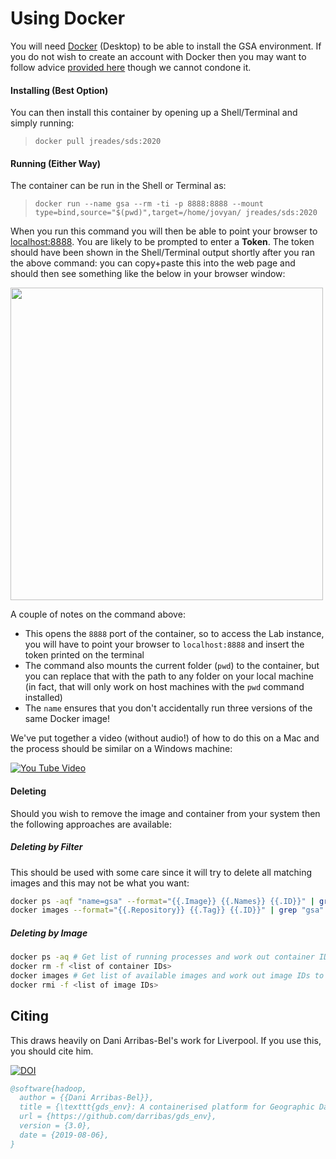 # Using Docker

You will need [Docker](https://www.docker.com) (Desktop) to be able to install the GSA environment. If you do not wish to create an account with Docker then you may want to follow advice [provided here](https://github.com/docker/docker.github.io/issues/6910#issuecomment-532393783) though we cannot condone it.

#### Installing (Best Option)

You can then install this container by opening up a Shell/Terminal and simply running:

> `docker pull jreades/sds:2020`

#### Running (Either Way)

The container can be run in the Shell or Terminal as:

> `docker run --name gsa --rm -ti -p 8888:8888 --mount type=bind,source="$(pwd)",target=/home/jovyan/ jreades/sds:2020`

When you run this command you will then be able to point your browser to [localhost:8888](http://127.0.0.1:8888/lab?). You are likely to be prompted to enter a **Token**. The token should have been shown in the Shell/Terminal output shortly after you ran the above command: you can copy+paste this into the web page and should then see something like the below in your browser window:

<img src="../JupyterLab.png" width="500">

A couple of notes on the command above:

* This opens the `8888` port of the container, so to access the Lab instance,
  you will have to point your browser to `localhost:8888` and insert the token
  printed on the terminal
* The command also mounts the current folder (`pwd`) to the container, but you can replace that with the path to any folder on your local machine (in fact, that will only work on host machines with the `pwd` command installed)
* The `name` ensures that you don't accidentally run three versions of the same Docker image!

We've put together a video (without audio!) of how to do this on a Mac and the process should be similar on a Windows machine:

[![You Tube Video](http://img.youtube.com/vi/5rh_bwxzjNs/0.jpg)](https://www.youtube.com/watch?v=5rh_bwxzjNs)

#### Deleting

Should you wish to remove the image and container from your system then the following approaches are available:

##### Deleting by Filter

This should be used with some care since it will try to delete all matching images and this may not be what you want:

```bash
docker ps -aqf "name=gsa" --format="{{.Image}} {{.Names}} {{.ID}}" | grep "2019" | cut -d' ' -f3 | xargs docker rm -f
docker images --format="{{.Repository}} {{.Tag}} {{.ID}}" | grep "gsa" | cut -d' ' -f3 | xargs docker rmi
```

##### Deleting by Image

```bash
docker ps -aq # Get list of running processes and work out container IDs to remove
docker rm -f <list of container IDs>
docker images # Get list of available images and work out image IDs to remove
docker rmi -f <list of image IDs>
```

## Citing

This draws heavily on Dani Arribas-Bel's work for Liverpool. If you use this, you should cite him.

[![DOI](https://zenodo.org/badge/65582539.svg)](https://zenodo.org/badge/latestdoi/65582539)

```bibtex
@software{hadoop,
  author = {{Dani Arribas-Bel}},
  title = {\texttt{gds_env}: A containerised platform for Geographic Data Science},
  url = {https://github.com/darribas/gds_env},
  version = {3.0},
  date = {2019-08-06},
}
```

